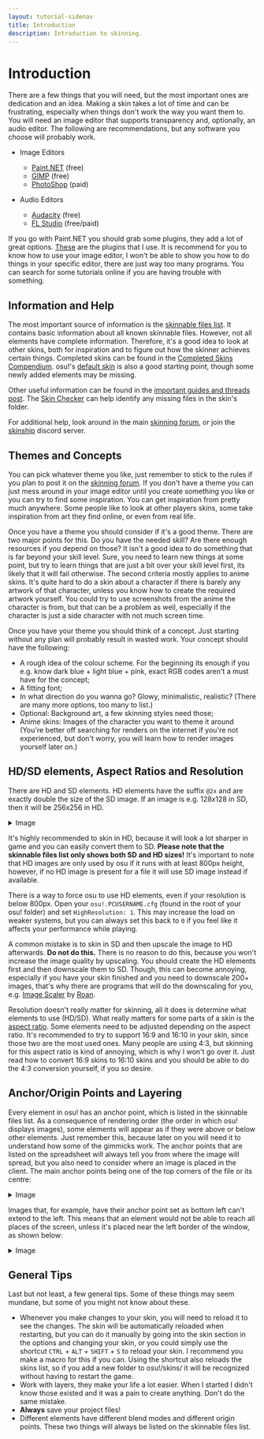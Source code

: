 ```yaml
---
layout: tutorial-sidenav
title: Introduction
description: Introduction to skinning.
---
```


# Introduction
There are a few things that you will need, but the most important ones are dedication and an idea. Making a skin takes a lot of time and can be frustrating, especially when things don't work the way you want them to.
You will need an image editor that supports transparency and, optionally, an audio editor. The following are recommendations, but any software you choose will probably work.

- Image Editors
    - [Paint.NET](https://www.getPaint.NET/) (free)
    - [GIMP](https://www.gimp.org/) (free)
    - [PhotoShop](https://www.adobe.com/products/photoshop.html) (paid)

- Audio Editors
    - [Audacity](https://www.audacityteam.org/) (free)
    - [FL Studio](https://www.image-line.com/flstudio/) (free/paid)

If you go with Paint<span>.</span>NET you should grab some plugins, they add a lot of great options. [These](http://www.mediafire.com/file/rc9yl9qx2fwqhod/plugins_for_pdn.rar/file) are the plugins that I use.
It is recommend for you to know how to use your image editor, I won't be able to show you how to do things in your specific editor, there are just way too many programs. You can search for some tutorials online if you are having trouble with something.

## Information and Help
The most important source of information is the [skinnable files list](https://osu.ppy.sh/forum/t/186787). It contains basic information about all known skinnable files. However, not all elements have complete information. Therefore, it's a good idea to look at other skins, both for inspiration and to figure out how the skinner achieves certain things. Completed skins can be found in the [Completed Skins Compendium](https://osu.ppy.sh/forum/t/686664). osu!'s [default skin](http://www.mediafire.com/file/3fvcpl61wnz3xfc/osu%2521_Default_skin_template.osk/file) is also a good starting point, though some newly added elements may be missing.

Other useful information can be found in the [important guides and threads post](https://osu.ppy.sh/forum/t/611278). The [Skin Checker](https://osu.ppy.sh/forum/t/617168) can help identify any missing files in the skin's folder.

For additional help, look around in the main [skinning forum](https://osu.ppy.sh/forum/15), or join the [skinship](https://discord.gg/AZ79xJb) discord server.

## Themes and Concepts
You can pick whatever theme you like, just remember to stick to the rules if you plan to post it on the [skinning forum](https://osu.ppy.sh/forum/15).
If you don't have a theme you can just mess around in your image editor until you create something you like or you can try to find some inspiration. You can get inspiration from pretty much anywhere. Some people like to look at other players skins, some take inspiration from art they find online, or even from real life.

Once you have a theme you should consider if it's a good theme. There are two major points for this. Do you have the needed skill? Are there enough resources if you depend on those? 
It isn't a good idea to do something that is far beyond your skill level. Sure, you need to learn new things at some point, but try to learn things that are just a bit over your skill level first, its likely that it will fail otherwise. The second criteria mostly applies to anime skins. It's quite hard to do a skin about a character if there is barely any artwork of that character, unless you know how to create the required artwork yourself. You could try to use screenshots from the anime the character is from, but that can be a problem as well, especially if the character is just a side character with not much screen time.

Once you have your theme you should think of a concept. Just starting without any plan will probably result in wasted work. Your concept should have the following:

- A rough idea of the colour scheme. For the beginning its enough if you e.g. know dark blue + light blue + pink, exact RGB codes aren't a must have for the concept;
- A fitting font;
- In what direction do you wanna go? Glowy, minimalistic, realistic? (There are many more options, too many to list.)
- Optional: Background art, a few skinning styles need those;
- Anime skins: Images of the character you want to theme it around (You're better off searching for renders on the internet if you're not experienced, but don't worry, you will learn how to render images yourself later on.)

## HD/SD elements, Aspect Ratios and Resolution
There are HD and SD elements. HD elements have the suffix ``@2x`` and are exactly double the size of the SD image. If an image is e.g. 128x128 in SD, then it will be 256x256 in HD. 

<details><summary>Image</summary> 

<img src="img/introduction/SD_vs_HD.png" style="width:50%">

</details>

It's highly recommended to skin in HD, because it will look a lot sharper in game and you can easily convert them to SD. **Please note that the skinnable files list only shows both SD and HD sizes!** It's important to note that HD images are only used by osu if it runs with at least 800px height, however, if no HD image is present for a file it will use SD image instead if available.

There is a way to force osu to use HD elements, even if your resolution is below 800px. Open your ``osu!.PCUSERNAME.cfg`` (found in the root of your osu! folder) and set ``HighResolution: 1``. This may increase the load on weaker systems, but you can always set this back to ``0`` if you feel like it affects your performance while playing.

A common mistake is to skin in SD and then upscale the image to HD afterwards. **Do not do this.** There is no reason to do this, because you won't increase the image quality by upscaling. You should create the HD elements first and then downscale them to SD. Though, this can become annoying, especially if you have your skin finished and you need to downscale 200+ images, that's why there are programs that will do the downscaling for you, e.g. [Image Scaler](https://osu.ppy.sh/forum/t/762684) by [Roan](https://osu.ppy.sh/users/8214639).

Resolution doesn't really matter for skinning, all it does is determine what elements to use (HD/SD). What really matters for some parts of a skin is the [aspect ratio](https://en.wikipedia.org/wiki/Display_aspect_ratio). Some elements need to be adjusted depending on the aspect ratio. It's recommended to try to support 16:9 and 16:10 in your skin, since those two are the most used ones. Many people are using 4:3, but skinning for this aspect ratio is kind of annoying, which is why I won't go over it. Just read how to convert 16:9 skins to 16:10 skins and you should be able to do the 4:3 conversion yourself, if you so desire.

## Anchor/Origin Points and Layering
Every element in osu! has an anchor point, which is listed in the skinnable files list. As a consequence of rendering order (the order in which osu! displays images), some elements will appear as if they were above or below other elements. Just remember this, because later on you will need it to understand how some of the gimmicks work. The anchor points that are listed on the spreadsheet will always tell you from where the image will spread, but you also need to consider where an image is placed in the client. The main anchor points being one of the top corners of the file or its centre:

<details><summary>Image</summary>

<img src="img/introduction/origin_points.png" alt="Visualization of origin points">

</details>

Images that, for example, have their anchor point set as bottom left can't extend to the left. This means that an element would not be able to reach all places of the screen, unless it's placed near the left border of the window, as shown below:

<details><summary>Image</summary>

<img src="img/introduction/different_origin_points.png" alt="Visualization of bottom left origin points" />

</details>

## General Tips
Last but not least, a few general tips. Some of these things may seem mundane, but some of you might not know about these.

- Whenever you make changes to your skin, you will need to reload it to see the changes. The skin will be automatically reloaded when restarting, but you can do it manually by going into the skin section in the options and changing your skin, or you could simply use the shortcut ``CTRL`` + ``ALT`` + ``SHIFT`` + ``S`` to reload your skin. I recommend you make a macro for this if you can. Using the shortcut also reloads the skins list, so if you add a new folder to osu!/skins/ it will be recognized without having to restart the game.
- Work with layers, they make your life a lot easier. When I started I didn't know those existed and it was a pain to create anything. Don't do the same mistake.
- **Always** save your project files!
- Different elements have different blend modes and different origin points. These two things will always be listed on the skinnable files list.